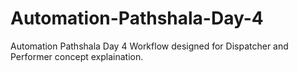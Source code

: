 # Automation-Pathshala-Day-4
Automation Pathshala Day 4 Workflow designed for Dispatcher and Performer concept explaination.
